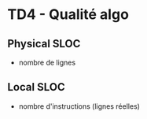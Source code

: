 # TD4 - Qualité algo

## Physical SLOC

- nombre de lignes

## Local SLOC

- nombre d'instructions (lignes réelles)
